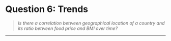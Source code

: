 # Question 6: Trends
> *Is there a correlation between geographical location of a country and its ratio between food price and BMI over time?*

<hr>


